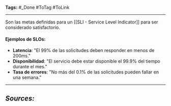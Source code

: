 **Tags:** #_Done 
#ToTag #ToLink 
- - -


Son las metas definidas para un [[SLI - Service Level Indicator]] para ser considerado satisfactorio. 

#### Ejemplos de SLOs:
- **Latencia**: "El 99% de las solicitudes deben responder en menos de 200ms."
- **Disponibilidad**: "El servicio debe estar disponible el 99.9% del tiempo durante el mes."
- **Tasa de errores**: "No más del 0.1% de las solicitudes pueden fallar en una semana."
- - - 
## ***Sources:***